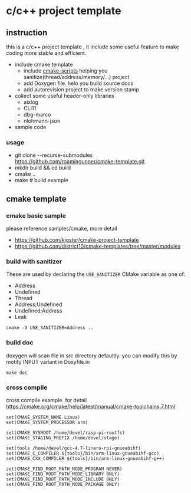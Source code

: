 # c/c++ project template <!-- omit in toc -->
## instruction
this is a c/c++ project template , it include some useful feature to make coding more stable and efficient.
* include cmake template
  * include [cmake-scripts](https://github.com/StableCoder/cmake-scripts) helping you sanitize(thread/address/memory/...) project
  * add Doxygen file. helo you build source docs
  * add autorevision project to make version stamp
* collect some useful header-only libraries
  * aixlog
  * CLI11
  * dbg-marco
  * nlohmann-json
* sample code

### usage 

- git clone --recurse-submodules https://github.com/roamingunner/cmake-template.git	 
- mkdir build && cd build
- cmake ..	
- make # build example

## cmake template

### cmake basic sample

please reference samples/cmake, more detail 
* https://github.com/kigster/cmake-project-template 
* https://github.com/district10/cmake-templates/tree/master/modules
### build with sanitizer

These are used by declaring the `USE_SANITIZER` CMake variable as one of:
- Address
- Undefined
- Thread
- Address;Undefined
- Undefined;Address
- Leak

`cmake -D USE_SANITIZER=Address ..`

### build doc

doxygen will scan file in src directory defaultly. you can modify this by motify INPUT variant in Doxyfile.in 

`make doc`


### cross compile

cross compile example. for detail https://cmake.org/cmake/help/latest/manual/cmake-toolchains.7.html

```
set(CMAKE_SYSTEM_NAME Linux)
set(CMAKE_SYSTEM_PROCESSOR arm)

set(CMAKE_SYSROOT /home/devel/rasp-pi-rootfs)
set(CMAKE_STAGING_PREFIX /home/devel/stage)

set(tools /home/devel/gcc-4.7-linaro-rpi-gnueabihf)
set(CMAKE_C_COMPILER ${tools}/bin/arm-linux-gnueabihf-gcc)
set(CMAKE_CXX_COMPILER ${tools}/bin/arm-linux-gnueabihf-g++)

set(CMAKE_FIND_ROOT_PATH_MODE_PROGRAM NEVER)
set(CMAKE_FIND_ROOT_PATH_MODE_LIBRARY ONLY)
set(CMAKE_FIND_ROOT_PATH_MODE_INCLUDE ONLY)
set(CMAKE_FIND_ROOT_PATH_MODE_PACKAGE ONLY)
```
